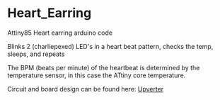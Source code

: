 # Heart_Earring
Attiny85 Heart earring arduino code

Blinks 2 (charliepexed) LED's in a heart beat pattern, checks the temp, sleeps, and repeats

The BPM (beats per minute) of the heartbeat is determined by the temperature sensor, in this case the ATtiny core temperature.

Circuit and board design can be found here:
[Upverter](https://upverter.com/jeffglancy/4778699982f2c025/Heart-Earring/)
